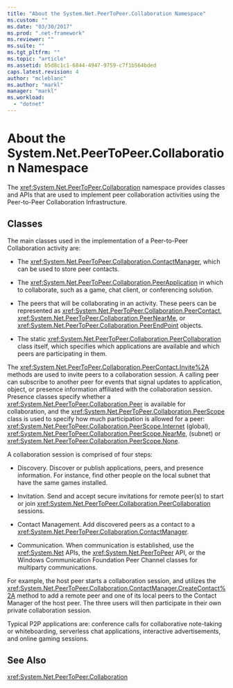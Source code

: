 ```yaml
---
title: "About the System.Net.PeerToPeer.Collaboration Namespace"
ms.custom: ""
ms.date: "03/30/2017"
ms.prod: ".net-framework"
ms.reviewer: ""
ms.suite: ""
ms.tgt_pltfrm: ""
ms.topic: "article"
ms.assetid: b5d8c1c1-6844-4947-9759-c7f1b564bded
caps.latest.revision: 4
author: "mcleblanc"
ms.author: "markl"
manager: "markl"
ms.workload: 
  - "dotnet"
---
```

# About the System.Net.PeerToPeer.Collaboration Namespace
The <xref:System.Net.PeerToPeer.Collaboration> namespace provides classes and APIs that are used to implement peer collaboration activities using the Peer-to-Peer Collaboration Infrastructure.  
  
## Classes  
 The main classes used in the implementation of a Peer-to-Peer Collaboration activity are:  
  
-   The <xref:System.Net.PeerToPeer.Collaboration.ContactManager>, which can be used to store peer contacts.  
  
-   The <xref:System.Net.PeerToPeer.Collaboration.PeerApplication> in which to collaborate, such as a game, chat client, or conferencing solution.  
  
-   The peers that will be collaborating in an activity.  These peers can be represented as <xref:System.Net.PeerToPeer.Collaboration.PeerContact>, <xref:System.Net.PeerToPeer.Collaboration.PeerNearMe>, or <xref:System.Net.PeerToPeer.Collaboration.PeerEndPoint> objects.  
  
-   The static <xref:System.Net.PeerToPeer.Collaboration.PeerCollaboration> class itself, which specifies which applications are available and which peers are participating in them.  
  
 The <xref:System.Net.PeerToPeer.Collaboration.PeerContact.Invite%2A> methods are used to invite peers to a collaboration session.  A calling peer can subscribe to another peer for events that signal updates to application, object, or presence information affiliated with the collaboration session. Presence classes specify whether a <xref:System.Net.PeerToPeer.Collaboration.Peer> is available for collaboration, and the <xref:System.Net.PeerToPeer.Collaboration.PeerScope> class is used to specify how much participation is allowed for a peer:  <xref:System.Net.PeerToPeer.Collaboration.PeerScope.Internet> (global), <xref:System.Net.PeerToPeer.Collaboration.PeerScope.NearMe>, (subnet) or <xref:System.Net.PeerToPeer.Collaboration.PeerScope.None>.  
  
 A collaboration session is comprised of four steps:  
  
-   Discovery. Discover or publish applications, peers, and presence information.  For instance, find other people on the local subnet that have the same games installed.  
  
-   Invitation. Send and accept secure invitations for remote peer(s) to start or join <xref:System.Net.PeerToPeer.Collaboration.PeerCollaboration> sessions.  
  
-   Contact Management. Add discovered peers as a contact to a <xref:System.Net.PeerToPeer.Collaboration.ContactManager>.  
  
-   Communication. When communication is established, use the <xref:System.Net> APIs, the <xref:System.Net.PeerToPeer> API, or the Windows Communication Foundation Peer Channel classes for multiparty communications.  
  
 For example, the host peer starts a collaboration session, and utilizes the <xref:System.Net.PeerToPeer.Collaboration.ContactManager.CreateContact%2A> method to add a remote peer and one of its local peers to the Contact Manager of the host peer.  The three users will then participate in their own private collaboration session.  
  
 Typical P2P applications are: conference calls for collaborative note-taking or whiteboarding, serverless chat applications, interactive advertisements, and online gaming sessions.  
  
## See Also  
 <xref:System.Net.PeerToPeer.Collaboration>

